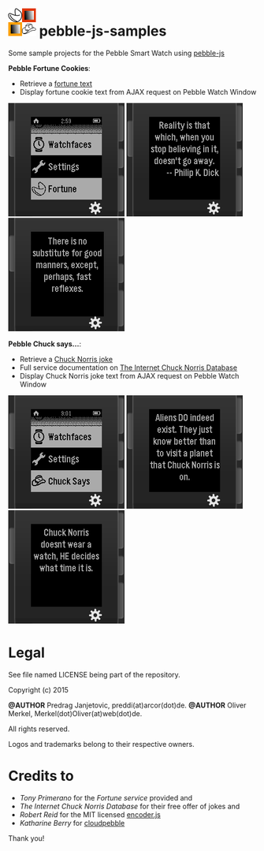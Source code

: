 <img src="pebble-js-samples.png" /> pebble-js-samples
=================

Some sample projects for the Pebble Smart Watch using [pebble-js](https://github.com/pebble/pebblejs)

__Pebble Fortune Cookies__:
* Retrieve a [fortune text](http://tonycode.com/service/fortune-0.1/fortune.php)
* Display fortune cookie text from AJAX request on Pebble Watch Window

![Fortune menu icon](pebble_fortune/res/screenshot_menu_icon.png)
![Show a fortune](pebble_fortune/res/screenshot_running_1.png)
![Another fortune](pebble_fortune/res/screenshot_running_2.png)

__Pebble Chuck says...__:
* Retrieve a [Chuck Norris joke](http://api.icndb.com/jokes/random)
* Full service documentation on [The Internet Chuck Norris Database](http://www.icndb.com/api/)
* Display Chuck Norris joke text from AJAX request on Pebble Watch Window

![Fortune menu icon](pebble_chuck_says/res/screenshot_menu_icon.png)
![Show a fortune](pebble_chuck_says/res/screenshot_running_1.png)
![Another fortune](pebble_chuck_says/res/screenshot_running_2.png)

# Legal

See file named LICENSE being part of the repository.

Copyright (c) 2015

__@AUTHOR__ Predrag Janjetovic, preddi(at)arcor(dot)de.
__@AUTHOR__ Oliver Merkel, Merkel(dot)Oliver(at)web(dot)de.

All rights reserved.

Logos and trademarks belong to their respective owners.

# Credits to

* _Tony Primerano_ for the _Fortune service_ provided and
* _The Internet Chuck Norris Database_ for their free offer of jokes and
* _Robert Reid_ for the MIT licensed [encoder.js](http://www.strictly-software.com/htmlencode)
* _Katharine Berry_ for [cloudpebble](https://cloudpebble.net/)

Thank you!
